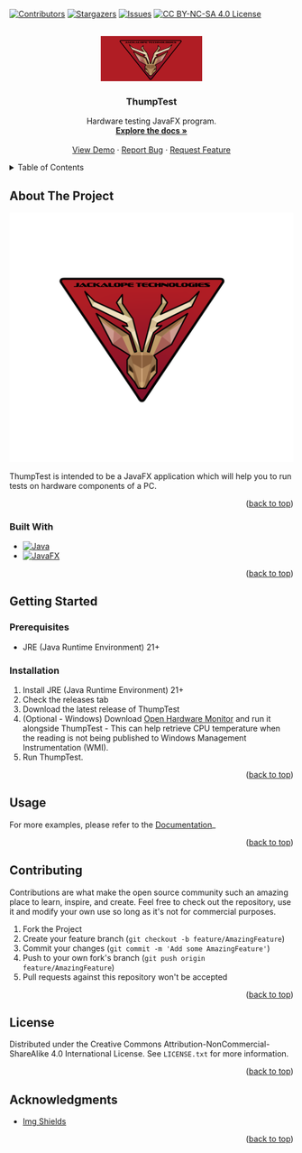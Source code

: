 [![Contributors][contributors-shield]][contributors-url]
[![Stargazers][stars-shield]][stars-url]
[![Issues][issues-shield]][issues-url]
[![CC BY-NC-SA 4.0 License][license-shield]][license-url]

<!-- PROJECT LOGO -->
<br />
<div align="center">
  <a href="https://github.com/Jackalope-Technologies/ThumpTest">
    <img src="https://github.com/Jackalope-Technologies/ThumpTest/blob/main/src/main/resources/com/jackalope/thumptest/banner.png?raw=true" alt="Logo" width="180" height="80">
  </a>

<h3 align="center">ThumpTest</h3>

  <p align="center">
    Hardware testing JavaFX program.
    <br />
    <a href="https://github.com/Jackalope-Technologies/ThumpTest"><strong>Explore the docs »</strong></a>
    <br />
    <br />
    <a href="https://github.com/Jackalope-Technologies/ThumpTest">View Demo</a>
    ·
    <a href="https://github.com/Jackalope-Technologies/ThumpTest/issues/new?labels=bug&template=bug-report---.md">Report Bug</a>
    ·
    <a href="https://github.com/Jackalope-Technologies/ThumpTest/issues/new?labels=enhancement&template=feature-request---.md">Request Feature</a>
  </p>
</div>



<!-- TABLE OF CONTENTS -->
<details>
  <summary>Table of Contents</summary>
  <ol>
    <li>
      <a href="#about-the-project">About The Project</a>
      <ul>
        <li><a href="#built-with">Built With</a></li>
      </ul>
    </li>
    <li>
      <a href="#getting-started">Getting Started</a>
      <ul>
        <li><a href="#prerequisites">Prerequisites</a></li>
        <li><a href="#installation">Installation</a></li>
      </ul>
    </li>
    <li><a href="#usage">Usage</a></li>
    <li><a href="#contributing">Contributing</a></li>
    <li><a href="#license">License</a></li>
    <li><a href="#acknowledgments">Acknowledgments</a></li>
  </ol>
</details>



<!-- ABOUT THE PROJECT -->
## About The Project

[![ThumpTest Screen Shot](https://github.com/Jackalope-Technologies/ThumpTest/blob/main/src/main/resources/com/jackalope/thumptest/logo.png?raw=true)](https://github.com/Jackalope-Technologies/ThumpTest)

ThumpTest is intended to be a JavaFX application which will help you to run tests on hardware components of a PC.

<p align="right">(<a href="#readme-top">back to top</a>)</p>



### Built With

* [![Java][java]][java-url]
* [![JavaFX][javafx]][javafx-url]

<p align="right">(<a href="#readme-top">back to top</a>)</p>



<!-- GETTING STARTED -->
## Getting Started

### Prerequisites

* JRE (Java Runtime Environment) 21+

### Installation

1. Install JRE (Java Runtime Environment) 21+
2. Check the releases tab
3. Download the latest release of ThumpTest
4. (Optional - Windows) Download [Open Hardware Monitor](https://openhardwaremonitor.org/downloads/) and run it alongside ThumpTest - This can help retrieve CPU temperature
when the reading is not being published to Windows Management Instrumentation (WMI).
5. Run ThumpTest.

<p align="right">(<a href="#readme-top">back to top</a>)</p>


<!-- USAGE EXAMPLES -->
## Usage
For more examples, please refer to the [Documentation](https://github.com/Jackalope-Technologies/ThumpTest)_

<p align="right">(<a href="#readme-top">back to top</a>)</p>


<!-- CONTRIBUTING -->
## Contributing

Contributions are what make the open source community such an amazing place to learn, inspire, and create. Feel free to check out the repository, use it and modify your own use so long as it's not for commercial purposes.

1. Fork the Project
2. Create your feature branch (`git checkout -b feature/AmazingFeature`)
3. Commit your changes (`git commit -m 'Add some AmazingFeature'`)
4. Push to your own fork's branch (`git push origin feature/AmazingFeature`)
5. Pull requests against this repository won't be accepted

<p align="right">(<a href="#readme-top">back to top</a>)</p>



<!-- LICENSE -->
## License

Distributed under the Creative Commons Attribution-NonCommercial-ShareAlike 4.0 International License. See `LICENSE.txt` for more information.

<p align="right">(<a href="#readme-top">back to top</a>)</p>

<!-- ACKNOWLEDGMENTS -->
## Acknowledgments
* [Img Shields](https://shields.io)

<p align="right">(<a href="#readme-top">back to top</a>)</p>



<!-- MARKDOWN LINKS & IMAGES -->
<!-- https://www.markdownguide.org/basic-syntax/#reference-style-links -->
[contributors-shield]: https://img.shields.io/github/contributors/Jackalope-Technologies/ThumpTest.svg?style=for-the-badge
[contributors-url]: https://github.com/Jackalope-Technologies/ThumpTest/graphs/contributors
[stars-shield]: https://img.shields.io/github/stars/Jackalope-Technologies/ThumpTest.svg?style=for-the-badge
[stars-url]: https://github.com/Jackalope-Technologies/ThumpTest/stargazers
[issues-shield]: https://img.shields.io/github/issues/Jackalope-Technologies/ThumpTest.svg?style=for-the-badge
[issues-url]: https://github.com/Jackalope-Technologies/ThumpTest/issues
[license-shield]: https://img.shields.io/badge/Creative%20Commons-000000?style=for-the-badge&logo=creativecommons&logoColor=white
[license-url]: https://github.com/Jackalope-Technologies/ThumpTest/blob/main/LICENSE
[product-screenshot]: images/screenshot.png
[java]: https://img.shields.io/badge/Java-DD0031?style=for-the-badge&logo=java&logoColor=white
[java-url]: https://www.azul.com/downloads/#zulu
[javafx]: https://img.shields.io/badge/JavaFX-0769AD?style=for-the-badge&logo=javafx&logoColor=white
[javafx-url]: https://openjfx.io/